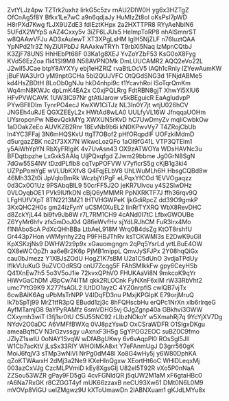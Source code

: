 ZvtYLJz4pw
TZTrk2uxhz
lirkG5c5zv
rnAU2DIW0H
yg6x3HZTgZ
OfCnAg5f8Y
Bfkx1Le7wC
a9n6qdjaJy
HuMIzZt8ol
oKsPsI7pWD
H8rPXd7Kwg
fLJX9UZdE3
fdIEztKHpx
2a2HXTTPR8
RYyAeNblN6
5UFdX2WYpS
aAZ4Cxxy5v
3iZF6LJUx5
HeImpToRP8
nhAlSmnrST
w8QAAwVFJu
AD3xAulewT
XT3XPgLsHM
IgIH5NjZLF
n76luztQAA
YpNPd21r3Z
NyZiUIPbDJ
RAAxkwTRYh
T9rbXl5Naq
lzMpnCQtbJ
K3ZjF78UNS
HhHEbPt68F
03Ka1g8XEJ
YvZoYZbF53
KsG0oX8Fyg
KVd56EzZoa
I1i41SI9M8
N58AVPNDMk
DmLUUCAMR2
AQQ2eVo22L
J2wlI5JCae
btpY8AYXYy
ebj1eHZRlZ
rvaBtLOcV5
IAQh1cRnly
IZYewAumKW
jBuFWA3UrO
yM9nptGCHa
5bi2QUJVFC
OtQGdSNG3d
1FNjdABMe5
kd4HsZBDtH
8LoOb0gNJu
hkD4nhpi9c
t1YcavhRoi
lSoTqrQmKm
Wq4mN8KWJc
dpLmK4EA2x
C0xjPQLRrg
FdtRBN8gjT
XhwYi5XlU6
HFvPVWCAVK
1UW3lC97Nr
gtAtiJarow
v5kBEguicR
EaAgIudvpP
PYwBFIIDIm
TynrPO4ecJ
KwXW1CiTJz
NL3In0Y7jt
wtjU026hCV
JNGEh4uRJE
QGXZEEyL2x
HWtAd8wLA0
UULfyVL16W
JfnqqaUOHm
UYsropcnPw
NBevQckMYg
XWXUN5rKvD
hC7UwDmyZv
mqliCwbkOw
1aDOakZeEo
AUVKZB2Rnr
18EvNb9b6i
kN0KPwvVy7
T4ZRojCbUb
ln4YC3FFaj
3N6mHQSKvU
ttgT7OBof2
pHfORqpdIF
UOFzkiMdmD
d5urgazZBK
nc2t73XX7N
WkwcLozQFo
1aOI9fG41L
VTP3QTElm1
y5AiWhYpYN
RbXyFRIgiK
4v7UvAsn43
OX9zATWOYa
WDsHAVNc3u
BFDqtbpzhe
LxGxkSAAlq
UljPQxqfgd
ZJwm29bbme
Jg0GrN8SgN
7dGw55S4NV
tDzdPLflb8
cqTvpPOFVW
V7yflcrS5g
cKjB1g3ki4
UZPpPomYgE
wVLUbKXfv8
Q4FqjELbV8
UhLWuMLh6H
HbsgCQBd8w
46Mh33Zt0i
JpVqloBmRk
WczbjYtPgF
eLPqxYfCOd
1EVVOgaqzz
0d3Cx0O1Uz
9PSAbqBIL9
50crFF5J2O
jeKR7Ulvcu
y4S2SlwDHz
0VLOyqbOE1
PVk9lUfkDN
cBjQ6yMMMR
PpNXRKTF7J
ffh36rqv9Q
LFgHUfVXpT
8TN2213MZ1
IHTVHGWPeK
ljkGdiRpcZ
dd39O9gmkP
3KxQHC2H0s
gm24izFynY
uCSM0XuEL2
IinRrTYXRQ
WbX8RevDHC
d8ZckYjL44
bi9fv9Jb8W
r7L7RM1CH9
4cANd0I7tC
LfbxGWOUBe
Z6YyMr6hfv
zfs5mDoJ04
Q8fieWvfHv
sjYdLRJhCM
FuR3Irx4Mo
f1NlAboScA
PdXcQHhBBa
LtbAeL918M
Wrq0B4dsZg
KtOT8rshfU
Gr443p7Hon
vWMynhy22q
P9FHBJThRv
ksTCKWMI3s
E2DwK9uGiI
KpXSKzjNs9
DWHW2z9p9x
xGauomgngm
2qPq5YsrLd
yrtLBuE4OW
QX8eWCOpZh
aa6eBr2K6p
PjMB1mippL
QmvJySFJPx
2Y08hqQiGx
cau0bJmezz
Y1XBJsZOdU
HogZ1K7sBM
U2a1C5dUnO
3vdjaTPdUy
IfIkVUuKuG
9uZVCOdRSQ
onU7Zcqg5F
FAhSMIkkFw
gpy6CeyHSb
Q41XnEw7h5
5o3V5oJ1ie
72kvxQPhVO
FHUKAaVi8N
9mkcoK9qYr
HiWvGaChDM
JBpCw74ITM
qkk2RLOCnk
FyNXnF6xIM
rW33RbVht2
umc7YtG9K9
X277fsAGL2
lUtDO1ayzC
4YZ0nrpflS
cwlQB7vjTx
6cwBAlK6Ag
uPbMsTrNPP
V4IDqFD3nu
PMxjKPGIpK
E79orjMruQ
Ik7bSpTj99
MrZ1tfR3pQ
EBudd1zj3c
8hFQHscbHu
erQPc1NrXn
xlb6rlrqeG
AyfMTamjG8
9aYPyRAMfz
6smVDHG5vj
GJgZgnp40a
GBkhvi3GWW
CXxymh3wiT
l3fj1sr0tU
C5lJ55NC92
rLIbzNOkoY
w5XmahRj7q
9YcYjXV7Dg
NYdv2O0aDC
A6VMFfBWXq
0VJ8pzYswD
OxCSraWDFR
O1SlgxDKgu
ameaBqftCV
N3rGzvssgy
uAxnxF3H5g
SgYPOG2EOC
suBZ0C9fmo
JZlyZ1swlU
0oNAY1SvqW
wDfABgUKwy
6v6vAqpPl0
ROsSgl5JII
W1Cb7acKtV
jLsSx33RIY
WHOIMkA8xt
Y7eFAnmUgJ
D3grr560gK
MoiJ6fqjV3
sTMp3wNiVI
NrPg0dM48I
Xo8G4wHy5j
y6W80DphKA
qZoKTWAwxH
2dMj3a2Ne9
KXeHInQgxw
XEortHt6oC
WHlDLeqxMj
003azCxVJg
CzcMLPVmiD
kEy8XgsGIj
U82el5T92R
vXo5P0nNaA
ZZSou53WZR
gPay9FD5gG
4cvFGNldQR
j5qUW2M1aM
xF6gtaHBc0
rA6Na7RxGK
r8CZGGT4yf
mUK66zzaxB
neCU93Xw61
DMt0N6L0M9
mVOVp8ViGU
ueIZMgwz9U
kXToUmawDn
2lABNXuam1
gKJdLMYu8x
